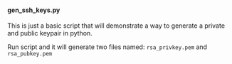 #### gen_ssh_keys.py
This is just a basic script that will demonstrate a way to generate a private
and public keypair in python.

Run script and it will generate two files named:
```rsa_privkey.pem``` 
and
```rsa_pubkey.pem```
